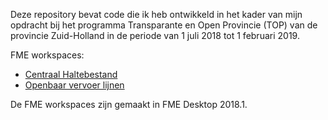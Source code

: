 Deze repository bevat code die ik heb ontwikkeld in het kader van mijn opdracht bij het programma Transparante en Open Provincie (TOP) van de provincie Zuid-Holland in de periode van 1 juli 2018 tot 1 februari 2019.

FME workspaces:
* [Centraal Haltebestand](../../tree/master/fme_workspaces/haltebestand)
* [Openbaar vervoer lijnen](../../tree/master/fme_workspaces/ov_lijnen)

De FME workspaces zijn gemaakt in FME Desktop 2018.1.